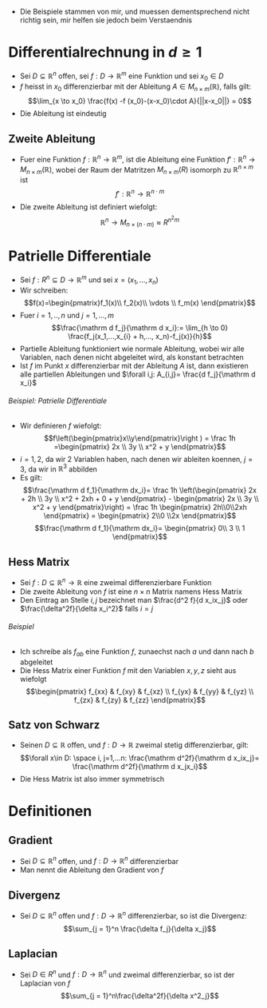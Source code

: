 - Die Beispiele stammen von mir, und muessen dementsprechend nicht richtig sein, mir helfen sie jedoch beim Verstaendnis
# Differentialrechnung in $d \ge 1$
- Sei $D \subseteq \mathbb R^n$ offen, sei $f: D \to \mathbb R^m$ eine Funktion und sei $x_0 \in D$ 
- $f$ heisst in $x_0$ differenzierbar mit der Ableitung $A \in M_{n \times m}(\mathbb R)$, falls gilt:
$$\lim_{x \to x_0} \frac{f(x) -f (x_0)-(x-x_0)\cdot A}{||x-x_0||} = 0$$
- Die Ableitung ist eindeutig
## Zweite Ableitung
- Fuer eine Funktion $f: \mathbb R^n \to \mathbb R^m$, ist die Ableitung eine Funktion $f': \mathbb R^n \to M_{n \times m}(\mathbb R)$, wobei der Raum der Matritzen $M_{n \times m}(R)$ isomorph zu $\mathbb R^{n \times m}$ ist
$$f': \mathbb R^n \to \mathbb R^{n \cdot m}$$
- Die zweite Ableitung ist definiert wiefolgt:
$$\mathbb R^n \to M_{n \times (n \cdot m)} \approx R^{n^2 m}$$
# Patrielle Differentiale
- Sei $f: R^n \subseteq D \to \mathbb R^m$ und sei $x = (x_1,...,x_n)$
- Wir schreiben: 
$$f(x)=\begin{pmatrix}f_1(x)\\ f_2(x)\\ \vdots \\ f_m(x)
\end{pmatrix}$$
- Fuer $i = 1, .., n$ und $j = 1,...,m$
$$\frac{\mathrm d f_j}{\mathrm d x_i}:=
\lim_{h \to 0}
\frac{f_j(x_1,...,x_{i} + h,..., x_n)-f_j(x)}{h}$$
- Partielle Ableitung funktioniert wie normale Ableitung, wobei wir alle Variablen, nach denen nicht abgeleitet wird, als konstant betrachten
- Ist $f$ im Punkt $x$ differenzierbar mit der Ableitung $A$ ist, dann existieren alle partiellen Ableitungen und $\forall i,j: A_{i,j}= \frac{d f_j}{\mathrm d x_i}$
###### Beispiel: Patrielle Differentiale
- Wir definieren $f$ wiefolgt:
$$f\left(\begin{pmatrix}x\\y\end{pmatrix}\right ) = \frac 1h
=\begin{pmatrix}
2x \\
3y \\
x^2 + y
\end{pmatrix}$$
- $i=1, 2$, da wir 2 Variablen haben, nach denen wir ableiten koennen, $j= 3$, da wir in $\mathbb R^3$ abbilden
- Es gilt:
$$\frac{\mathrm d f_1}{\mathrm dx_i}= \frac 1h \left(\begin{pmatrix}
2x + 2h \\ 3y \\ x^2 + 2xh + 0 + y
\end{pmatrix} - \begin{pmatrix}
2x \\ 3y \\ x^2 + y
\end{pmatrix}\right) =
\frac 1h \begin{pmatrix}
2h\\0\\2xh
\end{pmatrix}
=
\begin{pmatrix}
2\\0 \\2x
\end{pmatrix}$$
$$\frac{\mathrm d f_1}{\mathrm dx_i}= \begin{pmatrix}
0\\
3 \\
1
\end{pmatrix}$$
## Hess Matrix
- Sei $f: D \subseteq \mathbb R^n \to \mathbb R$ eine zweimal differenzierbare Funktion
- Die zweite Ableitung von $f$ ist eine $n \times n$ Matrix namens Hess Matrix
- Den Eintrag an Stelle $i,j$ bezeichnet man $\frac{d^2 f}{d x_ix_j}$ oder $\frac{\delta^2f}{\delta x_i^2}$ falls $i = j$
###### Beispiel
- Ich schreibe als $f_{ab}$ eine Funktion $f$, zunaechst nach $a$ und dann nach $b$ abgeleitet
- Die Hess Matrix einer Funktion $f$ mit den Variablen $x, y, z$ sieht aus wiefolgt
$$\begin{pmatrix}
f_{xx} & f_{xy} & f_{xz} \\
f_{yx} & f_{yy} & f_{yz} \\
f_{zx} & f_{zy} & f_{zz}
\end{pmatrix}$$
## Satz von Schwarz
- Seinen $D \subseteq \mathbb R$ offen, und $f: D \to \mathbb R$ zweimal stetig differenzierbar, gilt:
$$\forall x\in D: \space i, j=1,...n: \frac{\mathrm d^2f}{\mathrm d x_ix_j}= \frac{\mathrm d^2f}{\mathrm d x_jx_i}$$
- Die Hess Matrix ist also immer symmetrisch
# Definitionen
## Gradient
- Sei $D \subseteq \mathbb R^n$ offen, und $f:D \to \mathbb R^n$ differenzierbar
- Man nennt die Ableitung den Gradient von $f$
## Divergenz
- Sei $D \subseteq \mathbb R^n$ offen und $f: D \to \mathbb R^n$ differenzierbar, so ist die Divergenz:
$$\sum_{j = 1}^n \frac{\delta f_j}{\delta x_j}$$
## Laplacian
- Sei $D \in R^n$ und $f: D \to \mathbb R^n$ und zweimal differenzierbar, so ist der Laplacian von $f$
$$\sum_{j = 1}^n\frac{\delta^2f}{\delta x^2_j}$$